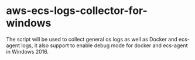# aws-ecs-logs-collector-for-windows
The script will be used to collect general os logs as well as Docker and ecs-agent logs, it also support to enable debug mode for docker and ecs-agent in Windows 2016.

